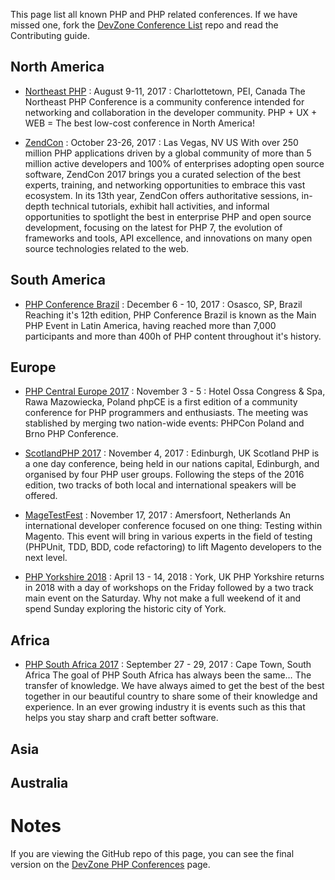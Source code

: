 This page list all known PHP and PHP related conferences. If we have missed one, fork the [DevZone Conference List](https://github.com/zendtech/devzone_conference_list) repo and read the Contributing guide.

## North America
* [Northeast PHP](http://northeastphp.org/) : August 9-11, 2017 : Charlottetown, PEI, Canada
The Northeast PHP Conference is a community conference intended for networking and collaboration in the developer community. PHP + UX + WEB = The best low-cost conference in North America!

* [ZendCon](http://zendcon.com) : October 23-26, 2017 : Las Vegas, NV US
With over 250 million PHP applications driven by a global community of more than 5 million active developers and 100% of enterprises adopting open source software, ZendCon 2017 brings you a curated selection of the best experts, training, and networking opportunities to embrace this vast ecosystem. In its 13th year, ZendCon offers authoritative sessions, in-depth technical tutorials, exhibit hall activities, and informal opportunities to spotlight the best in enterprise PHP and open source development, focusing on the latest for PHP 7, the evolution of frameworks and tools, API excellence, and innovations on many open source technologies related to the web.

## South America
* [PHP Conference Brazil](http://www.phpconference.com.br) : December 6 - 10, 2017 : Osasco, SP, Brazil
Reaching it's 12th edition, PHP Conference Brazil is known as the Main PHP Event in Latin America, having reached more than 7,000 participants and more than 400h of PHP content throughout it's history.

## Europe
* [PHP Central Europe 2017](https://2017.phpce.eu) : November 3 - 5 : Hotel Ossa Congress & Spa, Rawa Mazowiecka, Poland
phpCE is a first edition of a community conference for PHP programmers and enthusiasts. The meeting was stablished by merging two nation-wide events: PHPCon Poland and Brno PHP Conference.

* [ScotlandPHP 2017](https://conference.scotlandphp.co.uk) : November 4, 2017 : Edinburgh, UK
Scotland PHP is a one day conference, being held in our nations capital, Edinburgh, and organised by four PHP user groups. Following the steps of the 2016 edition, two tracks of both local and international speakers will be offered.

* [MageTestFest](https://magetestfest.com/) : November 17, 2017 : Amersfoort, Netherlands
An international developer conference focused on one thing: Testing within Magento. This event will bring in various experts in the field of testing (PHPUnit, TDD, BDD, code refactoring) to lift Magento developers to the next level.

* [PHP Yorkshire 2018](https://www.phpyorkshire.co.uk) : April 13 - 14, 2018 : York, UK
PHP Yorkshire returns in 2018 with a day of workshops on the Friday followed by a two track main event on the Saturday. Why not make a full weekend of it and spend Sunday exploring the historic city of York.

## Africa
* [PHP South Africa 2017](http://phpsouthafrica.com/) : September 27 - 29, 2017 :  Cape Town, South Africa
The goal of PHP South Africa has always been the same… The transfer of knowledge. We have always aimed to get the best of the best together in our beautiful country to share some of their knowledge and experience. In an ever growing industry it is events such as this that helps you stay sharp and craft better software.

## Asia

## Australia

# Notes
If you are viewing the GitHub repo of this page, you can see the final version on the [DevZone PHP Conferences](https://devzone.zend.com/php-conferences/) page.
